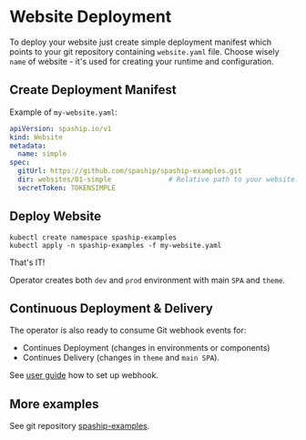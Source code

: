 # Website Deployment

To deploy your website just create simple deployment manifest which points to your git repository
containing `website.yaml` file. Choose wisely `name` of website - it's used for creating your runtime and configuration.

## Create Deployment Manifest

Example of `my-website.yaml`:

```yaml
apiVersion: spaship.io/v1
kind: Website
metadata:
  name: simple
spec:
  gitUrl: https://github.com/spaship/spaship-examples.git
  dir: websites/01-simple              # Relative path to your website.yaml
  secretToken: TOKENSIMPLE
```   

## Deploy Website

```shell
kubectl create namespace spaship-examples
kubectl apply -n spaship-examples -f my-website.yaml
```   

That's IT!

Operator creates both `dev` and `prod` environment with main `SPA` and `theme`.

## Continuous Deployment & Delivery

The operator is also ready to consume Git webhook events for:

* Continues Deployment (changes in environments or components)
* Continues Delivery (changes in `theme` and `main SPA`).

See [user guide](../user-guide/website-management.md#register-git-webhook) how to set up webhook.

## More examples

See git repository [spaship-examples](https://github.com/spaship/spaship-examples.git).
